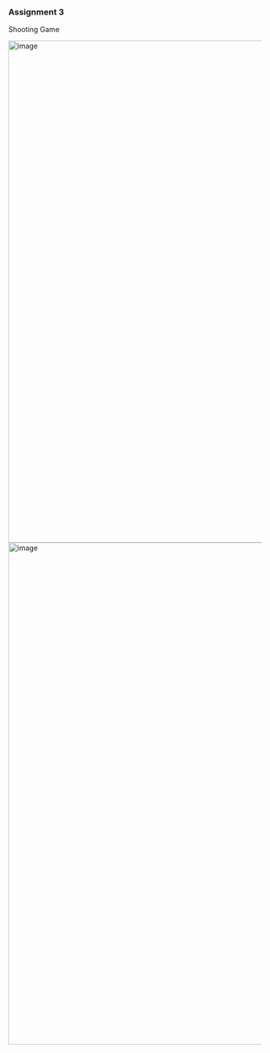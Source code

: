 ### Assignment 3

Shooting Game

<img width="1000px" alt="image" src="https://github.com/user-attachments/assets/935e7701-7c81-4907-a960-bf9a282b0bf4">
<img width="1000px" alt="image" src="https://github.com/user-attachments/assets/fdedf4a4-14b4-4d9b-a5a2-57a35963f23b">
